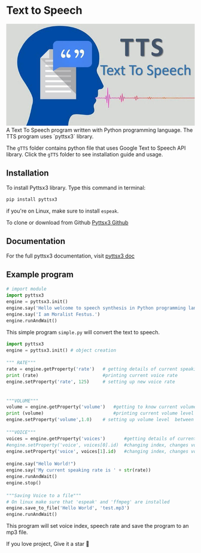 # Text to Speech

<img src="https://raw.githubusercontent.com/MoralistFestus/text-synthesis/master/images (6).jpeg" alt="image">
A Text To Speech program written with Python programming language.
The TTS program uses `pyttsx3` library.

The `gTTS` folder contains python file that uses Google Text to Speech API library. Click the `gTTS` folder
to see installation guide and usage.

## Installation
To install Pyttsx3 library. Type this command in terminal:
 ```python
 pip install pyttsx3
 ```
if you're on Linux, make sure to install `espeak`.

To clone or download from Github <a href="https://github.com/nateshmbhat/pyttsx3" >Pyttsx3 Github</a>

## Documentation
For the  full pyttsx3 documentation, visit <a href="https://pyttsx3.readthedocs.org" >pyttsx3 doc</a>


## Example program

```python
# import module
import pyttsx3
engine = pyttsx3.init()
engine.say('Hello welcome to speech synthesis in Python programming language.')
engine.say('I am Moralist Festus.')
engine.runAndWait()
```
This simple program `simple.py` will convert the text to speech.

```python
import pyttsx3
engine = pyttsx3.init() # object creation

""" RATE"""
rate = engine.getProperty('rate')   # getting details of current speaking rate
print (rate)                        #printing current voice rate
engine.setProperty('rate', 125)     # setting up new voice rate


"""VOLUME"""
volume = engine.getProperty('volume')   #getting to know current volume level (min=0 and max=1)
print (volume)                          #printing current volume level
engine.setProperty('volume',1.0)    # setting up volume level  between 0 and 1

"""VOICE"""
voices = engine.getProperty('voices')       #getting details of current voice
#engine.setProperty('voice', voices[0].id)  #changing index, changes voices. o for male
engine.setProperty('voice', voices[1].id)   #changing index, changes voices. 1 for female

engine.say("Hello World!")
engine.say('My current speaking rate is ' + str(rate))
engine.runAndWait()
engine.stop()

"""Saving Voice to a file"""
# On linux make sure that 'espeak' and 'ffmpeg' are installed
engine.save_to_file('Hello World', 'test.mp3')
engine.runAndWait()
```
This program will set voice index, speech rate and save the program to an mp3 file.


If you love project, Give it a star 🌟 
